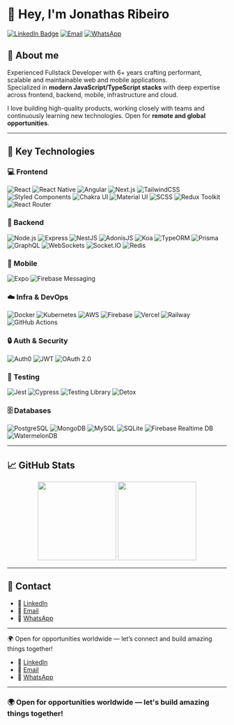 # 👋 Hey, I'm Jonathas Ribeiro

[![LinkedIn Badge](https://img.shields.io/badge/-LinkedIn-0077B5?style=flat&logo=Linkedin&logoColor=white&link=https://in.linkedin.com/in/jonathasribeiro151)](https://in.linkedin.com/in/jonathasribeiro151)
[![Email](https://img.shields.io/badge/-Email-D14836?style=flat&logo=gmail&logoColor=white)](mailto:jonathasribeiroreal@gmail.com)
[![WhatsApp](https://img.shields.io/badge/-WhatsApp-25D366?style=flat&logo=whatsapp&logoColor=white)](https://wa.me/5511942303502)

## 🚀 About me

Experienced Fullstack Developer with 6+ years crafting performant, scalable and maintainable web and mobile applications.  
Specialized in **modern JavaScript/TypeScript stacks** with deep expertise across frontend, backend, mobile, infrastructure and cloud.

I love building high-quality products, working closely with teams and continuously learning new technologies. Open for **remote and global opportunities**.

---

## 🧰 Key Technologies

### 💻 Frontend
![React](https://img.shields.io/badge/-React-61DAFB?style=flat&logo=react&logoColor=black)
![React Native](https://img.shields.io/badge/-React%20Native-61DAFB?style=flat&logo=react&logoColor=black)
![Angular](https://img.shields.io/badge/-Angular-DD0031?style=flat&logo=angular&logoColor=white)
![Next.js](https://img.shields.io/badge/-Next.js-000000?style=flat&logo=next.js&logoColor=white)
![TailwindCSS](https://img.shields.io/badge/-TailwindCSS-38B2AC?style=flat&logo=tailwindcss&logoColor=white)
![Styled Components](https://img.shields.io/badge/-Styled%20Components-DB7093?style=flat&logo=styled-components&logoColor=white)
![Chakra UI](https://img.shields.io/badge/-Chakra%20UI-319795?style=flat&logo=chakraui&logoColor=white)
![Material UI](https://img.shields.io/badge/-MUI-007FFF?style=flat&logo=mui&logoColor=white)
![SCSS](https://img.shields.io/badge/-SCSS-CC6699?style=flat&logo=sass&logoColor=white)
![Redux Toolkit](https://img.shields.io/badge/-Redux%20Toolkit-764ABC?style=flat&logo=redux&logoColor=white)
![React Router](https://img.shields.io/badge/-React%20Router-CA4245?style=flat&logo=react-router&logoColor=white)

### 🔧 Backend
![Node.js](https://img.shields.io/badge/-Node.js-339933?style=flat&logo=node.js&logoColor=white)
![Express](https://img.shields.io/badge/-Express-000000?style=flat&logo=express&logoColor=white)
![NestJS](https://img.shields.io/badge/-NestJS-E0234E?style=flat&logo=nestjs&logoColor=white)
![AdonisJS](https://img.shields.io/badge/-AdonisJS-220052?style=flat&logo=adonisjs&logoColor=white)
![Koa](https://img.shields.io/badge/-Koa.js-33333D?style=flat&logo=koa&logoColor=white)
![TypeORM](https://img.shields.io/badge/-TypeORM-FF5A00?style=flat&logo=typeorm&logoColor=white)
![Prisma](https://img.shields.io/badge/-Prisma-2D3748?style=flat&logo=prisma&logoColor=white)
![GraphQL](https://img.shields.io/badge/-GraphQL-E10098?style=flat&logo=graphql&logoColor=white)
![WebSockets](https://img.shields.io/badge/-WebSockets-000000?style=flat)
![Socket.IO](https://img.shields.io/badge/-Socket.IO-010101?style=flat&logo=socket.io&logoColor=white)
![Redis](https://img.shields.io/badge/-Redis-DC382D?style=flat&logo=redis&logoColor=white)

### 📱 Mobile
![Expo](https://img.shields.io/badge/-Expo-000020?style=flat&logo=expo&logoColor=white)
![Firebase Messaging](https://img.shields.io/badge/-Firebase-FFCA28?style=flat&logo=firebase&logoColor=white)

### ☁️ Infra & DevOps
![Docker](https://img.shields.io/badge/-Docker-2496ED?style=flat&logo=docker&logoColor=white)
![Kubernetes](https://img.shields.io/badge/-Kubernetes-326CE5?style=flat&logo=kubernetes&logoColor=white)
![AWS](https://img.shields.io/badge/-AWS-FF9900?style=flat&logo=amazonaws&logoColor=white)
![Firebase](https://img.shields.io/badge/-Firebase-FFCA28?style=flat&logo=firebase&logoColor=white)
![Vercel](https://img.shields.io/badge/-Vercel-000000?style=flat&logo=vercel&logoColor=white)
![Railway](https://img.shields.io/badge/-Railway-000000?style=flat&logo=railway&logoColor=white)
![GitHub Actions](https://img.shields.io/badge/-GitHub%20Actions-2088FF?style=flat&logo=githubactions&logoColor=white)

### 🔒 Auth & Security
![Auth0](https://img.shields.io/badge/-Auth0-EB5424?style=flat&logo=auth0&logoColor=white)
![JWT](https://img.shields.io/badge/-JWT-000000?style=flat&logo=jsonwebtokens&logoColor=white)
![OAuth 2.0](https://img.shields.io/badge/-OAuth%202.0-000000?style=flat)

### 🧪 Testing
![Jest](https://img.shields.io/badge/-Jest-C21325?style=flat&logo=jest&logoColor=white)
![Cypress](https://img.shields.io/badge/-Cypress-17202C?style=flat&logo=cypress&logoColor=white)
![Testing Library](https://img.shields.io/badge/-Testing%20Library-E33332?style=flat&logo=testing-library&logoColor=white)
![Detox](https://img.shields.io/badge/-Detox-000000?style=flat)

### 🗄️ Databases
![PostgreSQL](https://img.shields.io/badge/-PostgreSQL-336791?style=flat&logo=postgresql&logoColor=white)
![MongoDB](https://img.shields.io/badge/-MongoDB-47A248?style=flat&logo=mongodb&logoColor=white)
![MySQL](https://img.shields.io/badge/-MySQL-4479A1?style=flat&logo=mysql&logoColor=white)
![SQLite](https://img.shields.io/badge/-SQLite-003B57?style=flat&logo=sqlite&logoColor=white)
![Firebase Realtime DB](https://img.shields.io/badge/-Firebase-FFCA28?style=flat&logo=firebase&logoColor=white)
![WatermelonDB](https://img.shields.io/badge/-WatermelonDB-D81B60?style=flat)

---

## 📈 GitHub Stats

<p align="center">
  <img height="180em" src="https://github-readme-stats.vercel.app/api?username=jonathasribeiro&show_icons=true&theme=radical&include_all_commits=true&count_private=true"/>
  <img height="180em" src="https://github-readme-stats.vercel.app/api/top-langs/?username=jonathasribeiro&layout=compact&langs_count=8&theme=radical"/>
</p>

---

## 🔗 Contact

- 💼 [LinkedIn](https://in.linkedin.com/in/jonathasribeiro151)  
- 📧 [Email](mailto:jonathasribeiroreal@gmail.com)  
- 📱 [WhatsApp](https://wa.me/5511942303502)  

---

🌍 Open for opportunities worldwide — let’s connect and build amazing things together!

- 💼 [LinkedIn](https://in.linkedin.com/in/jonathasribeiro151)  
- 📧 [Email](mailto:jonathasribeiroreal@gmail.com)  
- 📱 [WhatsApp](https://wa.me/5511942303502)  

---

### 🌍 Open for opportunities worldwide — let's build amazing things together!

